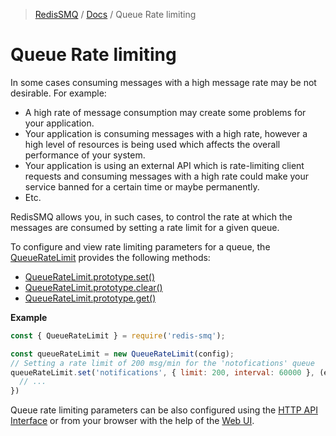 >[RedisSMQ](../README.md) / [Docs](README.md) / Queue Rate limiting

# Queue Rate limiting

In some cases consuming messages with a high message rate may be not desirable. For example:

- A high rate of message consumption may create some problems for your application.
- Your application is consuming messages with a high rate, however a high level of resources is being used which affects the overall performance of your system.
- Your application is using an external API which is rate-limiting client requests and consuming messages with a high rate could make your service banned for a certain time or maybe permanently.
- Etc.

RedisSMQ allows you, in such cases, to control the rate at which the messages are consumed by setting a rate limit for a given queue.

To configure and view rate limiting parameters for a queue, the [QueueRateLimit](api/classes/QueueRateLimit.md) provides the following methods:

- [QueueRateLimit.prototype.set()](api/classes/QueueRateLimit.md#set)
- [QueueRateLimit.prototype.clear()](api/classes/QueueRateLimit.md#clear)
- [QueueRateLimit.prototype.get()](api/classes/QueueRateLimit.md#get)

**Example**

```javascript
const { QueueRateLimit } = require('redis-smq');

const queueRateLimit = new QueueRateLimit(config);
// Setting a rate limit of 200 msg/min for the 'notofications' queue
queueRateLimit.set('notifications', { limit: 200, interval: 60000 }, (err) => {
  // ...
})
```

Queue rate limiting parameters can be also configured using the [HTTP API Interface](https://github.com/weyoss/redis-smq-monitor) or from your browser with the help of the [Web UI](https://github.com/weyoss/redis-smq-monitor-client).